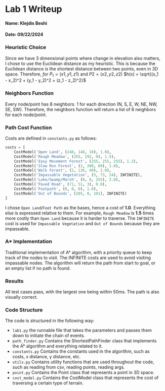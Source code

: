 # Lab 1 Writeup
#### Name: Klejdis Beshi 
#### Date: 09/22/2024

### Heuristic Choice
Since we have 3 dimensional points where change in elevation also matters,
I chose to use the Euclidean distance as my heuristic. This is because the
Euclidean distance is the shortest distance between two points, even in 3D space.
Therefore, $for$ $P_1 = (x1, y1, z1)$ and $P2 = (x2, y2, z2)$
$h(x) = \sqrt{(x_1 - x_2)^2 + (y_1 - y_2)^2 + (z_1 - z_2)^2}$

### Neighbors Function
Every node/point has 8 neighbors. 1 for each direction (N, S, E, W, NE, NW, SE, SW).
Therefore, the neighbors function will return a list of 8 neighbors for each node/point.

### Path Cost Function
Costs are defined in `constants.py` as follows:
```python
costs = [
    CostModel('Open Land', (248, 148, 18), 1.0),
    CostModel('Rough Meadow', (255, 192, 0), 1.5),
    CostModel('Easy Movement Forest', (255, 255, 255), 1.2),
    CostModel('Slow Run Forest', (2, 208, 60), 1.8),
    CostModel('Walk Forest', (2, 136, 40), 2.0),
    CostModel('Impassable Vegetation', (5, 73, 24), INFINITE),
    CostModel('Lake/Swamp/Marsh', (0, 0, 255), 3.0),
    CostModel('Paved Road', (71, 51, 3), 0.8),
    CostModel('Footpath', (0, 0, 0), 1.0),
    CostModel('Out of Bounds', (205, 0, 101), INFINITE)
]
```
I chose `Open Land`/`Foot Path` as the bases, hence a cost of **1.0**. Everything else is expressed
relative to them. For example, `Rough Meadow` is **1.5** times more costly than `Open Land` because
it is harder to traverse. The `INFINITE` cost is used for `Impassable Vegetation` and `Out of Bounds`
because they are impassable.

### A* Implementation
Traditional implementation of A* algorithm, with a priority queue to keep track of the nodes to visit. The INFINITE
costs are used to avoid visiting impassable nodes. The algorithm will return the path from start to goal, or an empty
list if no path is found.

### Results
All test cases pass, with the largest one being within 50ms. The path is also visually correct.

### Code Structure
The code is structured in the following way:
- `lab1.py` the runnable file that takes the parameters and passes them down to initiate the chain of events.
- `path_finder.py` Contains the ShortestPathFinder class that implements the A* algorithm and everything related to it.
- `constants.py` Contains the constants used in the algorithm, such as costs, x distance, y distance, etc.
- `utils.py` Contains utility functions that are used throughout the code, such as reading from csv, reading points, reading args.
- `point.py` Contains the Point class that represents a point in 3D space.
- `cost_model.py` Contains the CostModel class that represents the cost of traversing a certain type of terrain.